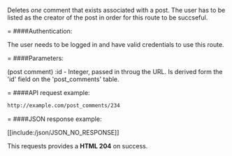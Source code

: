 <!-- --- title: DELETE /post_comments/:id -->

Deletes *one* comment that exists associated with a post. The user has to be listed as the creator of the post in order for this route to be succseful. 

=
####Authentication:

The user needs to be logged in and have valid credentials to use this route.

=
####Parameters:

(post comment) :id - Integer, passed in throug the URL. Is derived form the 'id' field on the 'post_comments' table.

=
####API request example:
```html
http://example.com/post_comments/234
```

=
####JSON response example:

[[include:/json/JSON_NO_RESPONSE]]

This requests provides a <strong>HTML 204</strong> on success.